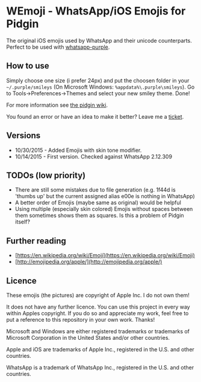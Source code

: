# WEmoji - WhatsApp/iOS Emojis for Pidgin #

The original iOS emojis used by WhatsApp and their unicode counterparts. Perfect to be used with [whatsapp-purple](https://github.com/davidgfnet/whatsapp-purple).
## How to use ##
Simply choose one size (i prefer 24px) and put the choosen folder in your `~/.purple/smileys` (On Microsoft Windows: `%appdata%\.purple\smileys`). Go to Tools->Preferences->Themes and select your new smiley theme. Done!

For more information see [the pidgin wiki](https://developer.pidgin.im/wiki/SmileyThemes).

You found an error or have an idea to make it better? Leave me a [ticket](https://github.com/Kaemmelot/WEmoji/issues/new).

## Versions ##
- 10/30/2015 - Added Emojis with skin tone modifier.
- 10/14/2015 - First version. Checked against WhatsApp 2.12.309

## TODOs (low priority) ##
- There are still some mistakes due to file generation (e.g. 1f44d is 'thumbs up' but the current assigned alias e00e is nothing in WhatsApp)
- A better order of Emojis (maybe same as original) would be helpful
- Using multiple (especially skin colored) Emojis without spaces between them sometimes shows them as squares. Is this a problem of Pidgin itself?

## Further reading ##
- [https://en.wikipedia.org/wiki/Emoji](https://en.wikipedia.org/wiki/Emoji)
- [http://emojipedia.org/apple/](http://emojipedia.org/apple/)

## Licence ##
These emojis (the pictures) are copyright of Apple Inc. I do not own them!

It does not have any further licence. You can use this project in every way within Apples copyright. If you do so and appreciate my work, feel free to put a reference to this repository in your own work. Thanks!

Microsoft and Windows are either registered trademarks or trademarks of Microsoft Corporation in the United States and/or other countries.

Apple and iOS are trademarks of Apple Inc., registered in the U.S. and other countries.

WhatsApp is a trademark of WhatsApp Inc., registered in the U.S. and other countries.